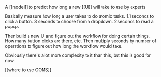 A [[model]] to predict how long a new [[UI]] will take to use by experts.

Basically measure how long a user takes to do atomic tasks. 1.1 seconds to click a button. 3 seconds to choose from a dropdown. 2 seconds to read a popup. 

Then build a new UI and figure out the workflow for doing certain things. How many button clicks are there, etc. Then multiply seconds by number of operations to figure out how long the workflow would take.

Obviously there's a lot more complexity to it than this, but this is good for now.

[[where to use GOMS]]
